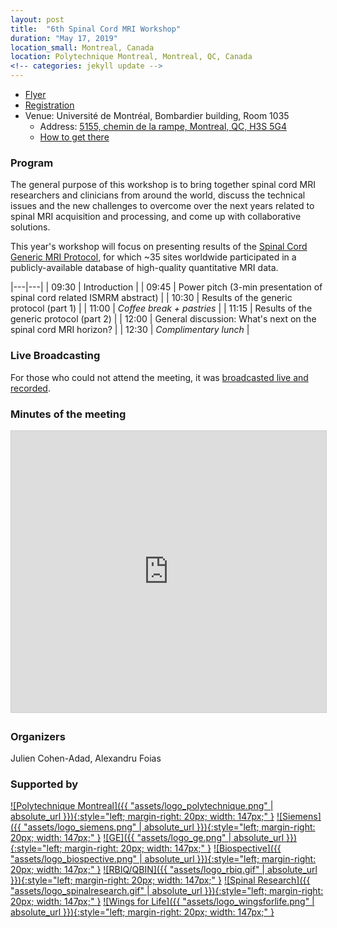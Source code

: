 ```yaml
---
layout: post
title:  "6th Spinal Cord MRI Workshop"
duration: "May 17, 2019"
location_small: Montreal, Canada
location: Polytechnique Montreal, Montreal, QC, Canada
<!-- categories: jekyll update -->
---
```


- [Flyer](https://www.dropbox.com/s/2s8eatror3x3mj1/spinalcordmriworkshop2019.pdf?dl=0)
- [Registration](https://forms.gle/eBmdxRqTYSF8f4ou5)
- Venue: Université de Montréal, Bombardier building, Room 1035
  - Address: [5155, chemin de la rampe, Montreal, QC, H3S 5G4](https://www.google.com/maps/place/Universit%C3%A9+de+Montr%C3%A9al+-+Pavillon+J.-Armand-Bombardier/@45.5034285,-73.6152718,17z/data=!3m1!4b1!4m5!3m4!1s0x4cc9198cba864891:0x4921de9578afa103!8m2!3d45.5034248!4d-73.6130831)
  - [How to get there](http://www.spinalcordmri.org/assets/2019-05-17-workshop/plancampus700px_en.png)

### Program

The general purpose of this workshop is to bring together spinal cord MRI researchers and
clinicians from around the world, discuss the technical issues and the new challenges to
overcome over the next years related to spinal MRI acquisition and processing, and
come up with collaborative solutions.

This year's workshop will focus on presenting results of the [Spinal Cord Generic MRI Protocol](http://www.spinalcordmri.org/protocols), for which ~35 sites worldwide participated in a publicly-available database of high-quality quantitative MRI data.

|---|---|
| 09:30 | Introduction |
| 09:45 | Power pitch (3-min presentation of spinal cord related ISMRM abstract) |
| 10:30 | Results of the generic protocol (part 1) |
| 11:00 | *Coffee break + pastries* |
| 11:15 | Results of the generic protocol (part 2) |
| 12:00 | General discussion: What's next on the spinal cord MRI horizon? |
| 12:30 | *Complimentary lunch* |

### Live Broadcasting

For those who could not attend the meeting, it was [broadcasted live and recorded](https://zoom.us/recording/share/5L2dPoB1qj8KON13detwdoy6Wif_WItPj6IVztP0fZ-wIumekTziMw).

### Minutes of the meeting

<iframe src="https://www.slideshare.net/slideshow/embed_code/key/ipCg3xVI0EVacx" width="800" height="450" frameborder="0" marginwidth="0" marginheight="0" scrolling="no" style="border:1px solid #CCC; border-width:1px; margin-bottom:5px; max-width: 100%;" allowfullscreen> </iframe>

### Organizers

Julien Cohen-Adad, Alexandru Foias

### Supported by
<!-- max width (for logos): 670px -->
[![Polytechnique Montreal]({{ "assets/logo_polytechnique.png" | absolute_url }}){:style="left; margin-right: 20px; width: 147px;"  }](https://www.polymtl.ca/en)
[![Siemens]({{ "assets/logo_siemens.png" | absolute_url }}){:style="left; margin-right: 20px; width: 147px;"  }](https://www.healthcare.siemens.ca/)
[![GE]({{ "assets/logo_ge.png" | absolute_url }}){:style="left; margin-right: 20px; width: 147px;"  }](https://www.gehealthcare.com)
[![Biospective]({{ "assets/logo_biospective.png" | absolute_url }}){:style="left; margin-right: 20px; width: 147px;"  }](https://biospective.com/)
[![RBIQ/QBIN]({{ "assets/logo_rbiq.gif" | absolute_url }}){:style="left; margin-right: 20px; width: 147px;"  }](https://www.rbiq-qbin.qc.ca/)
[![Spinal Research]({{ "assets/logo_spinalresearch.gif" | absolute_url }}){:style="left; margin-right: 20px; width: 147px;"  }](https://www.spinal-research.org/)
[![Wings for Life]({{ "assets/logo_wingsforlife.png" | absolute_url }}){:style="left; margin-right: 20px; width: 147px;"  }](https://www.wingsforlife.com/en/)
